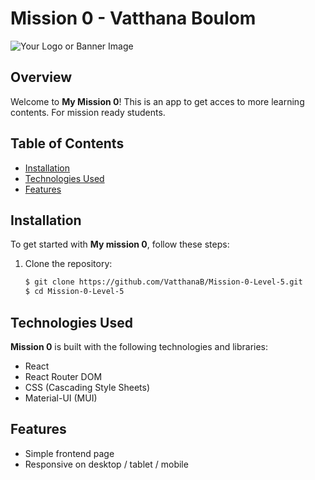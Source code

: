 # Mission 0 - Vatthana Boulom

![Your Logo or Banner Image](https://connect-assets.prosple.com/cdn/ff/RNN5Hk94HMRSo8f-4AJFTp8uvzAuFozMrzcoclBhJ4M/1593862222/public/2020-07/banner-mission-ready-1400x503-2020_0.png)

## Overview

Welcome to **My Mission 0**! This is an app to get acces to more learning contents. For mission ready students.

## Table of Contents

- [Installation](#installation)
- [Technologies Used](#technologies-used)
- [Features](#features)

## Installation

To get started with **My mission 0**, follow these steps:

1. Clone the repository:

   ```bash
   $ git clone https://github.com/VatthanaB/Mission-0-Level-5.git
   $ cd Mission-0-Level-5

   ```

## Technologies Used

**Mission 0** is built with the following technologies and libraries:

- React
- React Router DOM
- CSS (Cascading Style Sheets)
- Material-UI (MUI)

## Features

- Simple frontend page
- Responsive on desktop / tablet / mobile
